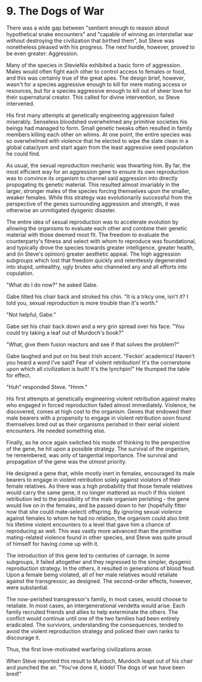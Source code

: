 # 9. The Dogs of War

There was a wide gap between "sentient enough to reason about hypothetical snake encounters" and "capable of winning an interstellar war without destroying the civilization that birthed them", but Steve was nonetheless pleased with his progress. The next hurdle, however, proved to be even greater: Aggression.

Many of the species in StevieNix exhibited a basic form of aggression. Males would often fight each other to control access to females or food, and this was certainly true of the great apes. The design brief, however, wasn't for a species aggressive enough to kill for mere mating access or resources, but for a species aggressive enough to kill out of sheer love for their supernatural creator. This called for divine intervention, so Steve intervened.

His first many attempts at genetically engineering aggression failed miserably. Senseless bloodshed overwhelmed any primitive societies his beings had managed to form. Small genetic tweaks often resulted in family members killing each other on whims. At one point, the entire species was so overwhelmed with violence that he elected to wipe the slate clean in a global cataclysm and start again from the least aggressive seed population he could find.

As usual, the sexual reproduction mechanic was thwarting him. By far, the most efficient way for an aggression gene to ensure its own reproduction was to convince its organism to channel said aggression into directly propogating its genetic material. This resulted almost invariably in the larger, stronger males of the species forcing themselves upon the smaller, weaker females. While this strategy was evolutionarily successful from the perspective of the genes surrounding aggression and strength, it was otherwise an unmitigated dysgenic disaster.

The entire idea of sexual reproduction was to accelerate evolution by allowing the organisms to evaluate each other and combine their genetic material with those deemed most fit. The freedom to evaluate the counterparty's fitness and select with whom to reproduce was foundational, and typically drove the species towards greater intelligence, greater health, and (in Steve's opinion) greater aesthetic appeal. The high aggression subgroups which lost that freedom quickly and relentlessly degenerated into stupid, unhealthy, ugly brutes who channeled any and all efforts into copulation.

"What do I do now?" he asked Gabe.

Gabe tilted his chair back and stroked his chin. "It is a trkcy one, isn't it? I told you, sexual reproduction is more trouble than it's worth."

"Not helpful, Gabe."

Gabe set his chair back down and a wry grin spread over his face. "You could try taking a leaf out of Murdoch's book?"

"What, give them fusion reactors and see if that solves the problem?"

Gabe laughed and put on his best Irish accent. "Feckin' academics! Haven't you heard a word I've said? Fear of violent retribution! It's the cornerstone upon which all civilization is built! It's the lynchpin!" He thumped the table for effect.

"Huh" responded Steve. "Hmm."

His first attempts at genetically engineering violent retribution against males who engaged in forced reproduction failed almost immediately. Violence, he discovered, comes at high cost to the organism. Genes that endowed their male bearers with a propensity to engage in violent retribution soon found themselves bred out as their organisms perished in their serial violent encounters. He needed something else.

Finally, as he once again switched his mode of thinking to the perspective of the gene, he hit upon a possible strategy. The survival of the organism, he remembered, was only of tangential importance. The survival and propagation of the gene was the utmost priority.

He designed a gene that, while mostly inert in females, encouraged its male bearers to engage in violent retribution solely against violators of their female relatives. As there was a high probability that those female relatives would carry the same gene, it no longer mattered as much if this violent retribution led to the possibility of the male organism perishing - the gene would live on in the females, and be passed down to her (hopefully fitter now that she could mate-select) offspring. By ignoring sexual violence against females to whom he had no relation, the organism could also limit his lifetime violent encounters to a level that gave him a chance of reproducing as well. This was vastly more advanced than the primitive mating-related violence found in other species, and Steve was quite proud of himself for having come up with it.

The introduction of this gene led to centuries of carnage. In some subgroups, it failed altogether and they regressed to the simpler, dysgenic reproduction strategy. In the others, it resulted in generations of blood feud. Upon a female being violated, all of her male relatives would retaliate against the transgressor, as designed. The second-order effects, however, were substantial.

The now-perished transgressor's family, in most cases, would choose to retaliate. In most cases, an intergenerational vendetta would arise. Each family recruited friends and allies to help exterminate the others. The conflict would continue until one of the two families had been entirely eradicated. The survivors, understanding the consequences, tended to avoid the violent reproduction strategy and policed their own ranks to discourage it.

Thus, the first love-motivated warfaring civilizations arose.

When Steve reported this result to Murdoch, Murdoch leapt out of his chair and punched the air. "You've done it, kiddo! The dogs of war have been bred!"
